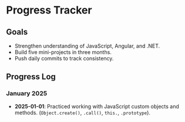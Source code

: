 # Progress Tracker

## Goals
- Strengthen understanding of JavaScript, Angular, and .NET.
- Build five mini-projects in three months.
- Push daily commits to track consistency.

## Progress Log

### January 2025
- **2025-01-01**: Practiced working with JavaScript custom objects and methods. (`Object.create()`, `.call()`, `this.`, `.prototype`).
